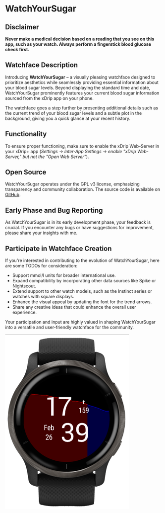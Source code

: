 # WatchYourSugar

## Disclaimer
**Never make a medical decision based on a reading that you see on this app, such as your watch. Always perform a fingerstick blood glucose check first.**

## Watchface Description
Introducing **WatchYourSugar** – a visually pleasing watchface designed to prioritize aesthetics while seamlessly providing essential information about your blood sugar levels. Beyond displaying the standard time and date, WatchYourSugar prominently features your current blood sugar information sourced from the xDrip app on your phone.

The watchface goes a step further by presenting additional details such as the current trend of your blood sugar levels and a subtle plot in the background, giving you a quick glance at your recent history.

## Functionality
To ensure proper functioning, make sure to enable the xDrip Web-Server in your xDrip+ app (*Settings -> Inter-App Settings -> enable "xDrip Web-Server," but not the "Open Web Server"*).

## Open Source
WatchYourSugar operates under the GPL v3 license, emphasizing transparency and community collaboration. The source code is available on [GitHub](https://github.com/IllyaByelkin/WatchYourSugar).

## Early Phase and Bug Reporting
As WatchYourSugar is in its early development phase, your feedback is crucial. If you encounter any bugs or have suggestions for improvement, please share your insights with me.

## Participate in Watchface Creation
If you're interested in contributing to the evolution of WatchYourSugar, here are some TODOs for consideration:
- Support mmol/l units for broader international use.
- Expand compatibility by incorporating other data sources like Spike or Nightscout.
- Extend support to other watch models, such as the Instinct series or watches with square displays.
- Enhance the visual appeal by updating the font for the trend arrows.
- Share any creative ideas that could enhance the overall user experience.

Your participation and input are highly valued in shaping WatchYourSugar into a versatile and user-friendly watchface for the community.

<img src="./ScreenshotVenu2.png" alt="WatchYourSugar Screenshot" width="400"/>

